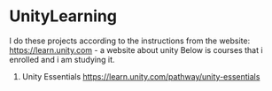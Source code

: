 # UnityLearning
I do these projects according to the instructions from the website: https://learn.unity.com - a website about unity 
Below is courses that i enrolled and i am studying it.
 1. Unity Essentials
 https://learn.unity.com/pathway/unity-essentials
